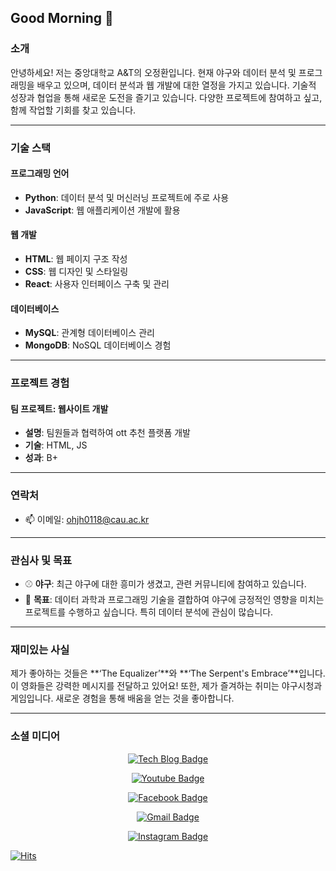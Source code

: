 ## Good Morning 👋

### 소개
안녕하세요! 저는 중앙대학교 A&T의 오정환입니다. 현재 야구와 데이터 분석 및 프로그래밍을 배우고 있으며, 데이터 분석과 웹 개발에 대한 열정을 가지고 있습니다. 기술적 성장과 협업을 통해 새로운 도전을 즐기고 있습니다. 다양한 프로젝트에 참여하고 싶고, 함께 작업할 기회를 찾고 있습니다.

---

### 기술 스택
#### 프로그래밍 언어
- **Python**: 데이터 분석 및 머신러닝 프로젝트에 주로 사용
- **JavaScript**: 웹 애플리케이션 개발에 활용

#### 웹 개발
- **HTML**: 웹 페이지 구조 작성
- **CSS**: 웹 디자인 및 스타일링
- **React**: 사용자 인터페이스 구축 및 관리

#### 데이터베이스
- **MySQL**: 관계형 데이터베이스 관리
- **MongoDB**: NoSQL 데이터베이스 경험

---

### 프로젝트 경험

#### 팀 프로젝트: 웹사이트 개발
- **설명**: 팀원들과 협력하여 ott 추천 플랫폼 개발
- **기술**: HTML, JS
- **성과**: B+

---

### 연락처
- 📫 이메일: [ohjh0118@cau.ac.kr](mailto:ohjh0118@cau.ac.kr)

---

### 관심사 및 목표
- ⚾ **야구**: 최근 야구에 대한 흥미가 생겼고, 관련 커뮤니티에 참여하고 있습니다.
- 🎯 **목표**: 데이터 과학과 프로그래밍 기술을 결합하여 야구에 긍정적인 영향을 미치는 프로젝트를 수행하고 싶습니다. 특히 데이터 분석에 관심이 많습니다.

---

### 재미있는 사실
제가 좋아하는 것들은 **‘The Equalizer’**와 **‘The Serpent's Embrace’**입니다. 이 영화들은 강력한 메시지를 전달하고 있어요! 또한, 제가 즐겨하는 취미는 야구시청과 게임입니다. 새로운 경험을 통해 배움을 얻는 것을 좋아합니다.

---

### 소셜 미디어
<div align="center">
  
  [![Tech Blog Badge](http://img.shields.io/badge/-Tech%20blog-black?style=flat-square&logo=github&link=https://zzsza.github.io/)](https://zzsza.github.io/)
  
  [![Youtube Badge](https://img.shields.io/badge/Youtube-ff0000?style=flat-square&logo=youtube&link=https://www.youtube.com/c/kyleschool)](https://www.youtube.com/@jhoh0)
  
  [![Facebook Badge](https://img.shields.io/badge/facebook-1877f2?style=flat-square&logo=facebook&logoColor=white&link=https://www.facebook.com/zzsza)](https://www.facebook.com/ohjh0118)
  
  [![Gmail Badge](https://img.shields.io/badge/Gmail-d14836?style=flat-square&logo=Gmail&logoColor=white&link=mailto:ohjh0118@gmail.com)](mailto:ohjh0118@gmail.com)

  [![Instagram Badge](https://img.shields.io/badge/Instagram-E1306C?style=flat-square&logo=instagram&logoColor=white&link=https://www.instagram.com/wjdghksdh)](https://www.instagram.com/wjdghksdh)
  
</div>

<div align-center>

[![Hits](https://hits.seeyoufarm.com/api/count/incr/badge.svg?url=https%3A%2F%2Fgithub.com%2Fohjh0118&count_bg=%2362BC1E&title_bg=%23DE1515&icon=&icon_color=%23E7E7E7&title=hits&edge_flat=false)](https://hits.seeyoufarm.com)

</div>
